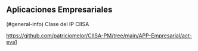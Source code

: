 ## Aplicaciones Empresariales
(#general-info) Clase del IP CIISA

https://github.com/patriciomelor/CIISA-PM/tree/main/APP-Empresarial/act-eva1
